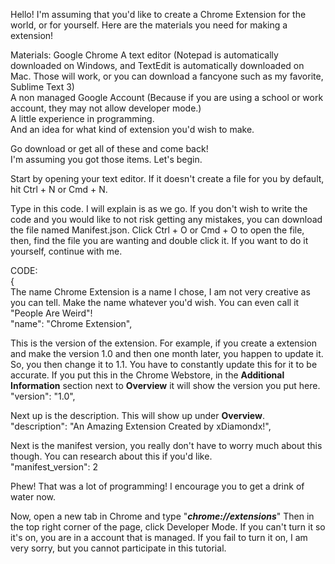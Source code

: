 Hello! I'm assuming that you'd like to create a Chrome Extension for the world, or for yourself. Here are the materials you need for making a extension!

Materials:
Google Chrome
A text editor (Notepad is automatically downloaded on Windows, and TextEdit is automatically downloaded on Mac. Those will work, or you can download a fancyone such as my favorite, Sublime Text 3)  
A non managed Google Account (Because if you are using a school or work account, they may not allow developer mode.)  
A little experience in programming.  
And an idea for what kind of extension you'd wish to make.  
  
Go download or get all of these and come back!  
I'm assuming you got those items. Let's begin.  

Start by opening your text editor. If it doesn't create a file for you by default, hit Ctrl + N or Cmd + N.

Type in this code. I will explain is as we go. If you don't wish to write the code and you would like to not risk getting any mistakes, you can download the file named Manifest.json. Click Ctrl + O or Cmd + O to open the file, then, find the file you are wanting and double click it.
If you want to do it yourself, continue with me.

CODE:  
{  
The name Chrome Extension is a name I chose, I am not very creative as you can tell. Make the name whatever you'd wish. You can even call it "People Are Weird"!  
"name": "Chrome Extension",  
  
This is the version of the extension. For example, if you create a extension and make the version 1.0 and then one month later, you happen to update it. So, you then change it to 1.1. You have to constantly update this for it to be accurate. If you put this in the Chrome Webstore, in the **Additional Information** section next to **Overview** it will show the version you put here.  
"version": "1.0",  
  
Next up is the description. This will show up under **Overview**.  
"description": "An Amazing Extension Created by xDiamondx!",  
  
Next is the manifest version, you really don't have to worry much about this though. You can research about this if you'd like.  
"manifest_version": 2  
  
Phew! That was a lot of programming! I encourage you to get a drink of water now.    

Now, open a new tab in Chrome and type "***chrome://extensions***" Then in the top right corner of the page, click Developer Mode. If you can't turn it so it's on, you are in a account that is managed. If you fail to turn it on, I am very sorry, but you cannot participate in this tutorial. 
